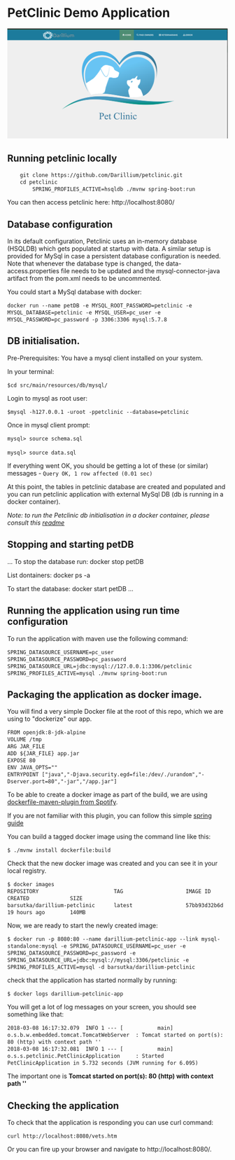 #  PetClinic Demo  Application
![Alt text](Petclinic.png?raw=true "Darillium Pet Clinic")
## Running petclinic locally
```
	git clone https://github.com/Darillium/petclinic.git
	cd petclinic
        SPRING_PROFILES_ACTIVE=hsqldb ./mvnw spring-boot:run
```

You can then access petclinic here: http://localhost:8080/

## Database configuration

In its default configuration, Petclinic uses an in-memory database (HSQLDB) which
gets populated at startup with data. A similar setup is provided for MySql in case a persistent database configuration is needed.
Note that whenever the database type is changed, the data-access.properties file needs to be updated and the mysql-connector-java artifact from the pom.xml needs to be uncommented.

You could start a MySql database with docker:

```
docker run --name petDB -e MYSQL_ROOT_PASSWORD=petclinic -e MYSQL_DATABASE=petclinic -e MYSQL_USER=pc_user -e MYSQL_PASSWORD=pc_password -p 3306:3306 mysql:5.7.8
```

## DB initialisation.
Pre-Prerequisites:
	You have a mysql client installed on your system.

In your terminal:
```
$cd src/main/resources/db/mysql/
```

Login to mysql as root user:

```
$mysql -h127.0.0.1 -uroot -ppetclinic --database=petclinic
```

Once in mysql client prompt:
```
mysql> source schema.sql

mysql> source data.sql
```

If everything went OK, you should be getting a lot of these (or similar) messages - ``Query OK, 1 row affected (0.01 sec)``

At this point, the tables in petclinic database are created and populated and you can run petclinic application with external MySql DB (db is running in a docker container).

*Note:
	to run the Petclinic db initialisation in a docker container, please consult this [readme](./petclinic_init_db/readme.md)*

## Stopping and starting petDB
...
To stop the database run: docker stop petDB

List dontainers: docker ps -a

To start the database: docker start petDB
...

## Running the application using run time configuration
To run the application with maven use the following command:
```
SPRING_DATASOURCE_USERNAME=pc_user SPRING_DATASOURCE_PASSWORD=pc_password SPRING_DATASOURCE_URL=jdbc:mysql://127.0.0.1:3306/petclinic SPRING_PROFILES_ACTIVE=mysql ./mvnw spring-boot:run
```

## Packaging the application as docker image.
You will find a very simple Docker file at the root of this repo, which we are using to "dockerize" our app.

```
FROM openjdk:8-jdk-alpine
VOLUME /tmp
ARG JAR_FILE
ADD ${JAR_FILE} app.jar
EXPOSE 80
ENV JAVA_OPTS=""
ENTRYPOINT ["java","-Djava.security.egd=file:/dev/./urandom","-Dserver.port=80","-jar","/app.jar"]
```
To be able to create a docker image as part of the build, we are using [dockerfile-maven-plugin from Spotify](link-to-plugin).

If you are not familiar with this plugin, you can follow this simple [spring guide](https://spring.io/guides/gs/spring-boot-docker)

You can build a tagged docker image using the command line like this:

```
$ ./mvnw install dockerfile:build
```

Check that the new docker image was created and you can see it in your local registry.

```
$ docker images
REPOSITORY                        TAG                    IMAGE ID            CREATED             SIZE
barsutka/darillium-petclinic      latest                 57bb93d32b6d        19 hours ago        140MB
```

Now, we are ready to start the newly created image:
```
$ docker run -p 8080:80 --name darillium-petclinic-app --link mysql-standalone:mysql -e SPRING_DATASOURCE_USERNAME=pc_user -e SPRING_DATASOURCE_PASSWORD=pc_password -e SPRING_DATASOURCE_URL=jdbc:mysql://mysql:3306/petclinic -e SPRING_PROFILES_ACTIVE=mysql -d barsutka/darillium-petclinic
```

check that the application has started normally by running:
```
$ docker logs darillium-petclinic-app
```

You will get a lot of log messages on your screen, you should see something like that:
```
2018-03-08 16:17:32.079  INFO 1 --- [           main] o.s.b.w.embedded.tomcat.TomcatWebServer  : Tomcat started on port(s): 80 (http) with context path ''
2018-03-08 16:17:32.081  INFO 1 --- [           main] o.s.s.petclinic.PetClinicApplication     : Started PetClinicApplication in 5.732 seconds (JVM running for 6.095)
```
The important one is **Tomcat started on port(s): 80 (http) with context path ''**

## Checking the application
To check that the application is responding you can use curl command:
```
curl http://localhost:8080/vets.htm
```

Or you can fire up your browser and navigate to http://localhost:8080/.
